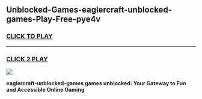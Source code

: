 
## Unblocked-Games-eaglercraft-unblocked-games-Play-Free-pye4v
<h3>
<a href="https://premium76.site?title=eaglercraft-unblocked-games&ref=18A">CLICK TO PLAY</a></h3>
<hr>

<h3>
<a href="https://premium76.site?title=eaglercraft-unblocked-games&ref=18A">CLICK 2 PLAY</a>
  
</h3>

<a href="https://premium76.site?title=eaglercraft-unblocked-games&ref=18A"><img src="https://clearcache.store/games.png"></a>


**eaglercraft-unblocked-games games unblocked: Your Gateway to Fun and Accessible Online Gaming**
